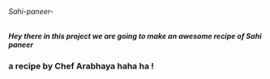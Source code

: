 ###### Sahi-paneer-
##### Hey there in this project we are going to make an awesome recipe of Sahi paneer 
### a recipe by Chef Arabhaya haha ha !